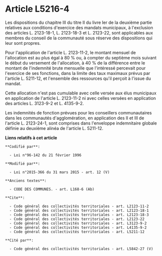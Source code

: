 # Article L5216-4

Les dispositions du chapitre III du titre II du livre Ier de la deuxième partie relatives aux conditions d'exercice des
mandats municipaux, à l'exclusion des articles L. 2123-18-1, L. 2123-18-3 et L. 2123-22, sont applicables aux membres du
conseil de la communauté sous réserve des dispositions qui leur sont propres. 

Pour l'application de l'article L. 2123-11-2, le montant mensuel de l'allocation est au plus égal à 80 % ou, à compter du
septième mois suivant le début du versement de l'allocation, à 40 % de la différence entre le montant de l'indemnité brute
mensuelle que l'intéressé percevait pour l'exercice de ses fonctions, dans la limite des taux maximaux prévus par l'article
L. 5211-12, et l'ensemble des ressources qu'il perçoit à l'issue du mandat. 

Cette allocation n'est pas cumulable avec celle versée aux élus municipaux en application de l'article L. 2123-11-2 ni avec
celles versées en application des articles L. 3123-9-2 et L. 4135-9-2. 

Les indemnités de fonction prévues pour les conseillers communautaires dans les communautés d'agglomération, en application
des II et III de l'article L. 2123-24-1, sont comprises dans l'enveloppe indemnitaire globale définie au deuxième alinéa de
l'article L. 5211-12.

**Liens relatifs à cet article**

	**Codifié par**:

	  - Loi n°96-142 du 21 février 1996

	**Modifié par**:

	  - Loi n°2015-366 du 31 mars 2015 - art. 12 (V)

	**Anciens textes**:

	  - CODE DES COMMUNES. - art. L168-6 (Ab)

	**Cite**:

	  - Code général des collectivités territoriales - art. L2123-11-2
	  - Code général des collectivités territoriales - art. L2123-18-1
	  - Code général des collectivités territoriales - art. L2123-18-3
	  - Code général des collectivités territoriales - art. L2123-22
	  - Code général des collectivités territoriales - art. L3123-9-2
	  - Code général des collectivités territoriales - art. L4135-9-2
	  - Code général des collectivités territoriales - art. L5211-12

	**Cité par**:

	  - Code général des collectivités territoriales - art. L5842-27 (V)
